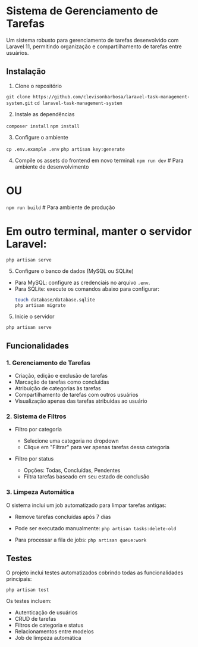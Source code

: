 # Sistema de Gerenciamento de Tarefas

Um sistema robusto para gerenciamento de tarefas desenvolvido com Laravel 11, permitindo organização e compartilhamento de tarefas entre usuários.

## Instalação

1. Clone o repositório

```git clone https://github.com/clevisonbarbosa/laravel-task-management-system.git```
```cd laravel-task-management-system```

2. Instale as dependências

```composer install```
```npm install```

3. Configure o ambiente

```cp .env.example .env```
```php artisan key:generate```

4. Compile os assets do frontend em novo terminal:
```npm run dev```  # Para ambiente de desenvolvimento
# OU
```npm run build``` # Para ambiente de produção

# Em outro terminal, manter o servidor Laravel:
```php artisan serve```

5. Configure o banco de dados (MySQL ou SQLite)
- Para MySQL: configure as credenciais no arquivo `.env`.
- Para SQLite: execute os comandos abaixo para configurar:
  ```bash
  touch database/database.sqlite
  php artisan migrate


5. Inicie o servidor

```php artisan serve```

## Funcionalidades

### 1. Gerenciamento de Tarefas
- Criação, edição e exclusão de tarefas
- Marcação de tarefas como concluídas
- Atribuição de categorias às tarefas
- Compartilhamento de tarefas com outros usuários
- Visualização apenas das tarefas atribuídas ao usuário

### 2. Sistema de Filtros
- Filtro por categoria
  - Selecione uma categoria no dropdown
  - Clique em "Filtrar" para ver apenas tarefas dessa categoria

- Filtro por status
  - Opções: Todas, Concluídas, Pendentes
  - Filtra tarefas baseado em seu estado de conclusão

### 3. Limpeza Automática
O sistema inclui um job automatizado para limpar tarefas antigas:

- Remove tarefas concluídas após 7 dias
- Pode ser executado manualmente:
```php artisan tasks:delete-old```

- Para processar a fila de jobs:
```php artisan queue:work```

## Testes

O projeto inclui testes automatizados cobrindo todas as funcionalidades principais:

```php artisan test```

Os testes incluem:
- Autenticação de usuários
- CRUD de tarefas
- Filtros de categoria e status
- Relacionamentos entre modelos
- Job de limpeza automática

